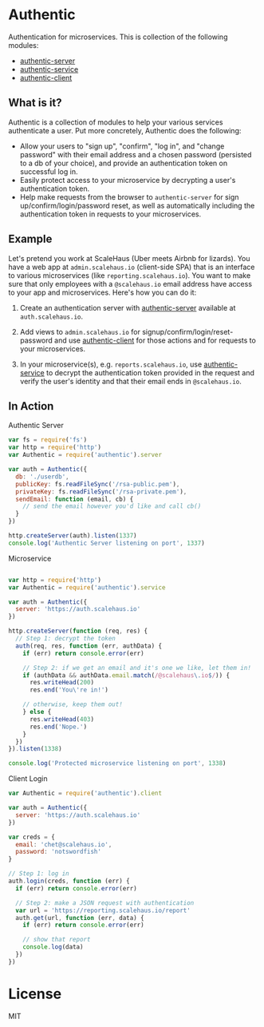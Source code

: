 # Authentic

Authentication for microservices. This is collection of the following modules:

* [authentic-server](https://github.com/davidguttman/authentic-server)
* [authentic-service](https://github.com/davidguttman/authentic-service)
* [authentic-client](https://github.com/davidguttman/authentic-client)

## What is it? ##

Authentic is a collection of modules to help your various services authenticate a user. Put more concretely, Authentic does the following:

* Allow your users to "sign up", "confirm", "log in", and "change password" with their email address and a chosen password (persisted to a db of your choice), and provide an authentication token on successful log in.
* Easily protect access to your microservice by decrypting a user's authentication token.
* Help make requests from the browser to `authentic-server` for sign up/confirm/login/password reset, as well as automatically including the authentication token in requests to your microservices.

## Example ##

Let's pretend you work at ScaleHaus (Uber meets Airbnb for lizards). You have a web app at `admin.scalehaus.io` (client-side SPA) that is an interface to various microservices (like `reporting.scalehaus.io`). You want to make sure that only employees with a `@scalehaus.io` email address have access to your app and microservices. Here's how you can do it:

1) Create an authentication server with [authentic-server](https://github.com/davidguttman/authentic-server) available at `auth.scalehaus.io`.

2) Add views to `admin.scalehaus.io` for signup/confirm/login/reset-password and use [authentic-client](https://github.com/davidguttman/authentic-client) for those actions and for requests to your microservices.

3) In your microservice(s), e.g. `reports.scalehaus.io`, use [authentic-service](https://github.com/davidguttman/authentic-service) to decrypt the authentication token provided in the request and verify the user's identity and that their email ends in `@scalehaus.io`.


## In Action ##

Authentic Server

```js
var fs = require('fs')
var http = require('http')
var Authentic = require('authentic').server

var auth = Authentic({
  db: './userdb',
  publicKey: fs.readFileSync('/rsa-public.pem'),
  privateKey: fs.readFileSync('/rsa-private.pem'),
  sendEmail: function (email, cb) {
    // send the email however you'd like and call cb()
  }
})

http.createServer(auth).listen(1337)
console.log('Authentic Server listening on port', 1337)
```

Microservice
```js

var http = require('http')
var Authentic = require('authentic').service

var auth = Authentic({
  server: 'https://auth.scalehaus.io'
})

http.createServer(function (req, res) {
  // Step 1: decrypt the token
  auth(req, res, function (err, authData) {
    if (err) return console.error(err)

    // Step 2: if we get an email and it's one we like, let them in!
    if (authData && authData.email.match(/@scalehaus\.io$/)) {
      res.writeHead(200)
      res.end('You\'re in!')

    // otherwise, keep them out!
    } else {
      res.writeHead(403)
      res.end('Nope.')
    }
  })
}).listen(1338)

console.log('Protected microservice listening on port', 1338)

```

Client Login
```js
var Authentic = require('authentic').client

var auth = Authentic({
  server: 'https://auth.scalehaus.io'
})

var creds = {
  email: 'chet@scalehaus.io',
  password: 'notswordfish'
}

// Step 1: log in
auth.login(creds, function (err) {
  if (err) return console.error(err)

  // Step 2: make a JSON request with authentication
  var url = 'https://reporting.scalehaus.io/report'
  auth.get(url, function (err, data) {
    if (err) return console.error(err)

    // show that report
    console.log(data)
  })
})

```

# License

MIT

